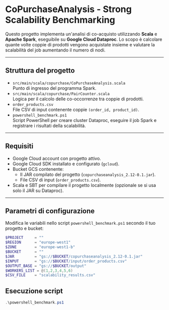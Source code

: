 # CoPurchaseAnalysis - Strong Scalability Benchmarking

Questo progetto implementa un'analisi di co-acquisto utilizzando **Scala** e **Apache Spark**, eseguibile su **Google Cloud Dataproc**. Lo scopo è calcolare quante volte coppie di prodotti vengono acquistate insieme e valutare la scalabilità del job aumentando il numero di nodi.

---

## Struttura del progetto

- `src/main/scala/copurchase/CoPurchaseAnalysis.scala`  
  Punto di ingresso del programma Spark.
- `src/main/scala/copurchase/PairCounter.scala`  
  Logica per il calcolo delle co-occorrenze tra coppie di prodotti.
- `order_products.csv`  
  File CSV di input contenente coppie `(order_id, product_id)`.
- `powershell_benchmark.ps1`  
  Script PowerShell per creare cluster Dataproc, eseguire il job Spark e registrare i risultati della scalabilità.

---

## Requisiti

- Google Cloud account con progetto attivo.
- Google Cloud SDK installato e configurato (`gcloud`).
- Bucket GCS contenente:
  - Il JAR compilato del progetto (`copurchaseanalysis_2.12-0.1.jar`).
  - File CSV di input (`order_products.csv`).
- Scala e SBT per compilare il progetto localmente (opzionale se si usa solo il JAR su Dataproc).

---

## Parametri di configurazione

Modifica le variabili nello script `powershell_benchmark.ps1` secondo il tuo progetto e bucket:

```powershell
$PROJECT     = ""
$REGION      = "europe-west1"
$ZONE        = "europe-west1-b"
$BUCKET      = ""
$JAR         = "gs://$BUCKET/copurchaseanalysis_2.12-0.1.jar"
$INPUT       = "gs://$BUCKET/input/order_products.csv"
$OUTPUT_BASE = "gs://$BUCKET/output"
$WORKERS_LIST = @(1,2,3,4,5,6)
$CSV_FILE    = "scalability_results.csv"
```

## Esecuzione script
```powershell
.\powershell_benchmark.ps1
```